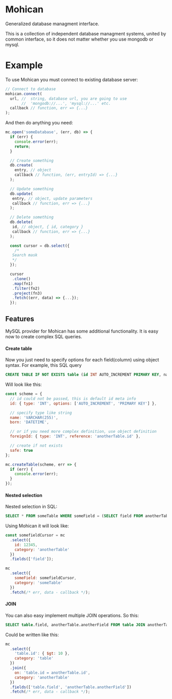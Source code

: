 # Mohican
Generalized database managment interface.

This is a collection of independent database managment systems, united by common interface, so it does not matter whether you use mongodb or mysql.

# Example
To use Mohican you must connect to existing database server:
```javascript
// Connect to database
mohican.connect(
  url, //  string, database url, you are going to use
       //  'mongodb://...', 'mysql://...' etc.
  callback // function, err => {...}
);
```

And then do anything you need:
```javascript
mc.open('someDatabase', (err, db) => {
  if (err) {
    console.error(err);
    return;
  }

  // Create something
  db.create(
    entry, // object
    callback // function, (err, entryId) => {...}
  );

  // Update something
  db.update(
   entry, // object, update parameters
   callback // function, err => {...}
  );

  // Delete something
  db.delete(
   id, // object, { id, category }
   callback // function, err => {...}
  );

  const cursor = db.select({
    /*
   Search mask
   */
  });

  cursor
   .clone()
   .map(fn1)
   .filter(fn2)
   .project(fn3)
   .fetch((err, data) => {...});
  });
```

## Features
MySQL provider for Mohican has some additional functionality. It is easy now to create complex SQL queries.

#### Create table
Now you just need to specify options for each field(column) using object syntax. For example, this SQL query
```sql
CREATE TABLE IF NOT EXISTS table (id INT AUTO_INCREMENT PRIMARY KEY, name VARCHAR(255), born DATETIME, foreignId INT, FOREIGN KEY(foreignId) REFERENCES anotherTable(id))
```
Will look like this:
```javascript
const scheme = {
  // id could not be passed, this is default id meta info
  id: { type: 'INT', options: ['AUTO_INCREMENT', 'PRIMARY KEY'] },

  // specify type like string
  name: 'VARCHAR(255)',
  born: 'DATETIME',

  // or if you need more complex definition, use object definition
  foreignId: { type: 'INT', reference: 'anotherTable.id' },

  // create if not exists
  safe: true
};

mc.createTable(scheme, err => {
  if (err) {
    console.error(err);
  }
});
```

#### Nested selection
Nested selection in SQL:
```sql
SELECT * FROM someTable WHERE someField = (SELECT field FROM anotherTable WHERE id = 12345);
```
Using Mohican it will look like:
```javascript
const somefieldCursor = mc
  .select({
    id: 12345,
    category: 'anotherTable'
  })
  .fields(['field']);

mc
  .select({
    someField: somefieldCursor,
    category: 'someTable'
  })
  .fetch(/* err, data - callback */);
```

#### JOIN
You can also easy implement multiple JOIN operations. So this:
```sql
SELECT table.field, anotherTable.anotherField FROM table JOIN anotherTable ON table.id = anotherTable.id WHERE table.id > 10
```
Could be written like this:
```javascript
mc
  .select({
    'table.id': { $gt: 10 },
    category: 'table'
  })
  .join({
    on: 'table.id = anotherTable.id',
    category: 'anotherTable'
  })
  .fields(['table.field', 'anotherTable.anotherField'])
  .fetch(/* err, data - callback */);
```

